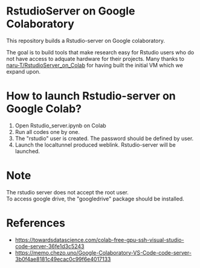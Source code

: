 # RstudioServer on Google Colaboratory
This repository builds a Rstudio-server on Google colaboratory.

The goal is to build tools that make research easy for Rstudio users who do not have access to adquate hardware for their projects. Many thanks to [naru-T/RstudioServer_on_Colab](https://github.com/naru-T/RstudioServer_on_Colab) for having built the initial VM which we expand upon.


# How to launch Rstudio-server on Google Colab?
1. Open Rstudio_server.ipynb on Colab
2. Run all codes one by one. 
3. The "rstudio" user is created. The password should be defined by user.
4. Launch the localtunnel produced weblink. Rstudio-server will be launched.

# Note
The rstudio server does not accept the root user.  
To access google drive, the "googledrive" package should be installed.  


# References
- https://towardsdatascience.com/colab-free-gpu-ssh-visual-studio-code-server-36fe1d3c5243
- https://memo.chezo.uno/Google-Colaboratory-VS-Code-code-server-3b0f4ae8181c49ecac0c99f6e4017133
